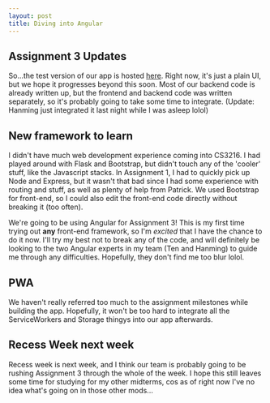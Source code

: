 ```yaml
---
layout: post
title: Diving into Angular
---
```


## Assignment 3 Updates
So...the test version of our app is hosted [here](https://schoolines.com/). Right now, it's just a plain UI, but we hope it progresses beyond this soon. Most of our backend code is already written up, but the frontend and backend code was written separately, so it's probably going to take some time to integrate. (Update: Hanming just integrated it last night while I was asleep lolol)

## New framework to learn
I didn't have much web development experience coming into CS3216. I had played around with Flask and Bootstrap, but didn't touch any of the 'cooler' stuff, like the Javascript stacks. In Assignment 1, I had to quickly pick up Node and Express, but it wasn't that bad since I had some experience with routing and stuff, as well as plenty of help from Patrick. We used Bootstrap for front-end, so I could also edit the front-end code directly without breaking it (too often).

We're going to be using Angular for Assignment 3! This is my first time trying out **any** front-end framework, so I'm *excited* that I have the chance to do it now. I'll try my best not to break any of the code, and will definitely be looking to the two Angular experts in my team (Ten and Hanming) to guide me through any difficulties. Hopefully, they don't find me too blur lolol.

## PWA
We haven't really referred too much to the assignment milestones while building the app. Hopefully, it won't be too hard to integrate all the ServiceWorkers and Storage thingys into our app afterwards.

## Recess Week next week
Recess week is next week, and I think our team is probably going to be rushing Assignment 3 through the whole of the week. I hope this still leaves some time for studying for my other midterms, cos as of right now I've no idea what's going on in those other mods...


